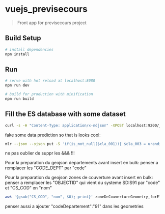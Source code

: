 # vuejs_previsecours
> Front app for previsecours project

## Build Setup
``` bash
# install dependencies
npm install
```

## Run
``` bash
# serve with hot reload at localhost:8080
npm run dev

# build for production with minification
npm run build
```

## Fill the ES database with some dataset
``` bash
curl -s -H "Content-Type: application/x-ndjson" -XPOST localhost:9200/_bulk --data-binary "@PATHTOFOLDER/vueJS_Previsecours/src/assets/testSet_forElasticSearch.json";
```


fake some data prediction so that is looks cool:
``` bash
mlr --json --ojson put -S 'if(is_not_null($cla_001)){ $cla_003 = urandint(1,5); $cla_002 = urandint(1,5); $cla_001 = urandint(1,5); $cla_004 = urandint(1,5); $cla_005 = urandint(1,5); $geo_id = "&&&" . string($geo_id)  }' dummyPredictions_forElasticSearch.json > dummyPredictions_forElasticSearch2.json
```
ne pas oublier de suppr les &&& !!!



Pour la preparation du geojson departements avant insert en bulk: penser a remplacer les "CODE_DEPT" par "code"

Pour la preparation du geojson zones de couverture avant insert en bulk: penser a remplacer les "OBJECTID" qui vient du systeme SDIS91 par "code" et "CS_COD" en "nom"
``` bash
awk '{gsub("CS_COD", "nom", $0); print}' zoneDeCouvertureGeometry_forElasticSearch.json > zoneDeCouvertureGeometry_forElasticSearch_modified.json
```
penser aussi a ajouter "codeDepartement":"91" dans les geometries
